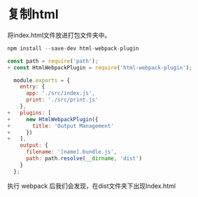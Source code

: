 # 复制html

将index.html文件放进打包文件夹中。

```js
npm install --save-dev html-webpack-plugin

const path = require('path');
+ const HtmlWebpackPlugin = require('html-webpack-plugin');

  module.exports = {
    entry: {
      app: './src/index.js',
      print: './src/print.js'
    },
+   plugins: [
+     new HtmlWebpackPlugin({
+       title: 'Output Management'
+     })
+   ],
    output: {
      filename: '[name].bundle.js',
      path: path.resolve(__dirname, 'dist')
    }
  };
```

执行 webpack 后我们会发现，在dist文件夹下出现Index.html